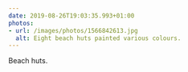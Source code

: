 ```yaml
---
date: 2019-08-26T19:03:35.993+01:00
photos:
- url: /images/photos/1566842613.jpg
  alt: Eight beach huts painted various colours.
---
```

Beach huts.
